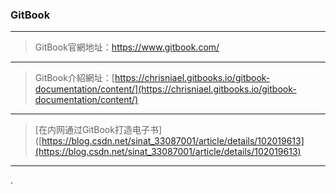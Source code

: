 ### GitBook

****

> GitBook官網地址：https://www.gitbook.com/

****

> GitBook介紹網址：[https://chrisniael.gitbooks.io/gitbook-documentation/content/](https://chrisniael.gitbooks.io/gitbook-documentation/content/)

****

> [在内网通过GitBook打造电子书]([https://blog.csdn.net/sinat_33087001/article/details/102019613](https://blog.csdn.net/sinat_33087001/article/details/102019613)

****

.


